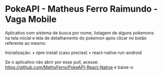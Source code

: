 # PokeAPI - Matheus Ferro Raimundo - Vaga Mobile

Aplicativo com sistema de busca por nome, listagem de alguns pokemons na tela inicial e tela de detalhamento do pokemon após clicar no botão referente ao mesmo 

Inicialização:
• npm install (caso precise)
• react-native run-android

Se o aplicativo não abrir por esse pull, acesse: https://github.com/MathsFerro/PokeAPI-React-Native  e baixe-o

